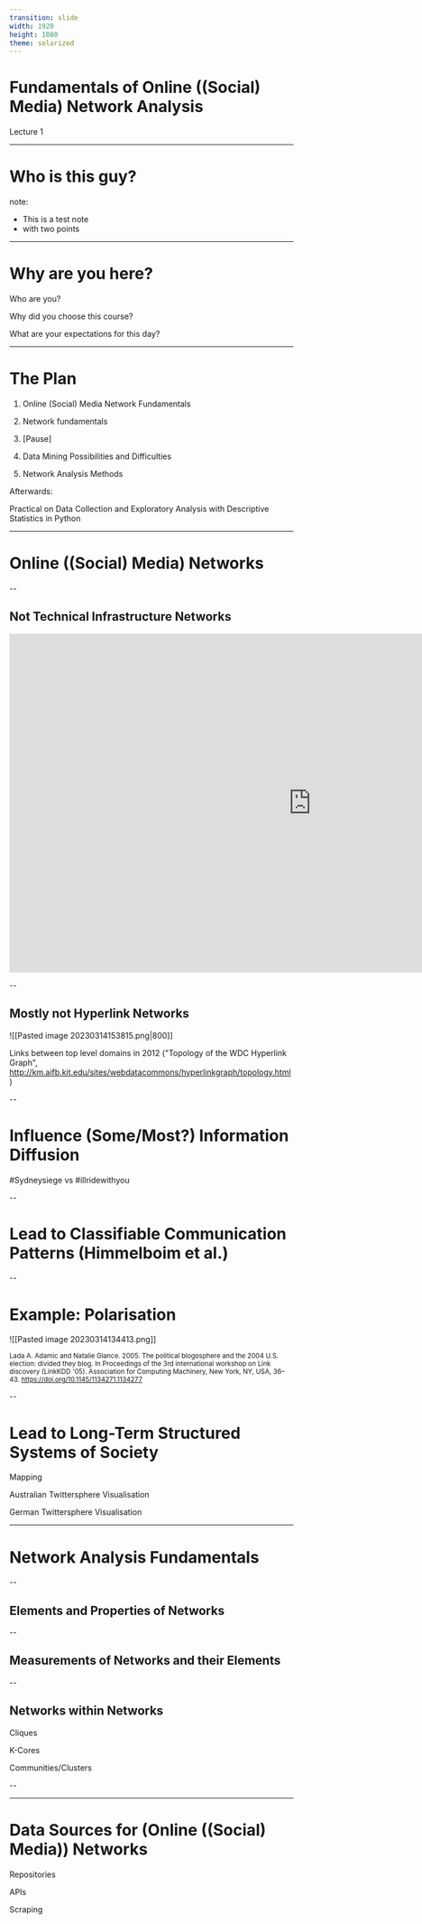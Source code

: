 ```yaml
---
transition: slide
width: 1920
height: 1080
theme: solarized
---
```


# 

# Fundamentals of Online ((Social) Media) Network Analysis

Lecture 1


---

# Who is this guy?

note:
* This is a test note
* with two points

---

# Why are you here?

Who are you?

Why did you choose this course?

What are your expectations for this day?

---

# The Plan

1. Online (Social) Media Network Fundamentals

2. Network fundamentals

3. [Pause]

4. Data Mining Possibilities and Difficulties

5. Network Analysis Methods

Afterwards:

Practical on Data Collection and Exploratory Analysis with Descriptive Statistics in Python

---

# Online ((Social) Media) Networks

--

## Not Technical Infrastructure Networks

<iframe width="1070" height="600" src="https://www.youtube-nocookie.com/embed/tiGMgU6_1x4" title="YouTube video player" frameborder="0" allow="accelerometer; autoplay; clipboard-write; encrypted-media; gyroscope; picture-in-picture; web-share" allowfullscreen></iframe>

--

## Mostly not Hyperlink Networks

![[Pasted image 20230314153815.png|800]]

Links between top level domains in 2012 ("Topology of the WDC Hyperlink Graph", http://km.aifb.kit.edu/sites/webdatacommons/hyperlinkgraph/topology.html)

--

# Influence (Some/Most?) Information Diffusion

\#Sydneysiege vs \#illridewithyou

--

# Lead to Classifiable Communication Patterns (Himmelboim et al.)

--

# Example: Polarisation

![[Pasted image 20230314134413.png]]

<small>Lada A. Adamic and Natalie Glance. 2005. The political blogosphere and the 2004 U.S. election: divided they blog. In Proceedings of the 3rd international workshop on Link discovery (LinkKDD '05). Association for Computing Machinery, New York, NY, USA, 36–43. https://doi.org/10.1145/1134271.1134277</small>

--
# Lead to Long-Term Structured Systems of Society

Mapping

Australian Twittersphere Visualisation

German Twittersphere Visualisation

---

# Network Analysis Fundamentals

--

## Elements and Properties of Networks

--

## Measurements of Networks and their Elements

--

## Networks within Networks

Cliques

K-Cores

Communities/Clusters

--

---

# Data Sources for (Online ((Social) Media)) Networks

Repositories

APIs

Scraping
